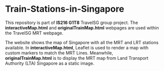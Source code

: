 # Train-Stations-in-Singapore
This repository is part of **IS216 G1T8** TravelSG group project. The **interactiveMap.html** and **originalTrainMap.html** webpages are used within the TravelSG MRT webpage.

The website shows the map of Singapore with all the MRT and LRT stations available. In **interactiveMap.html**, Leaflet is used to render a map with custom markers to match the MRT Lines. Meanwhile, **originalTrainMap.html** is to display the MRT map from Land Transport Authority (LTA) Singapore as a static image.
